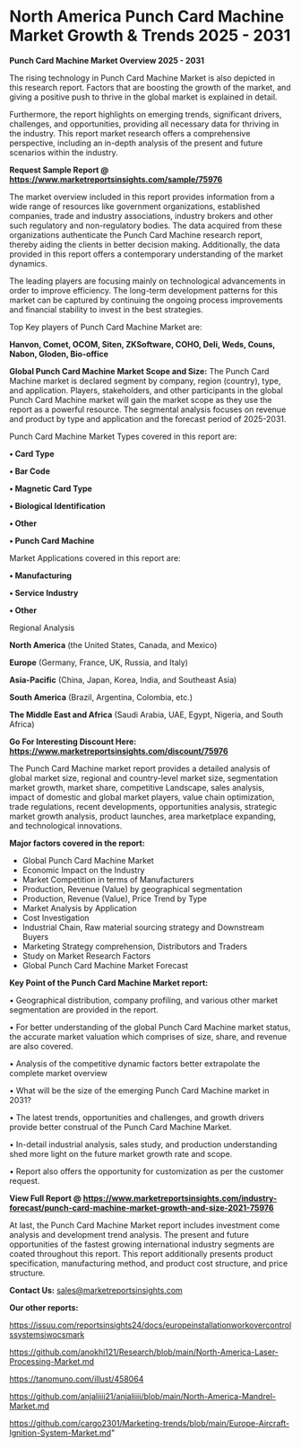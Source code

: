 # North America Punch Card Machine Market Growth & Trends 2025 - 2031

<Strong> Punch Card Machine Market Overview 2025 - 2031</strong>

The rising technology in Punch Card Machine Market is also depicted in this research report. Factors that are boosting the growth of the market, and giving a positive push to thrive in the global market is explained in detail.

Furthermore, the report highlights on emerging trends, significant drivers, challenges, and opportunities, providing all necessary data for thriving in the industry. This report market research offers a comprehensive perspective, including an in-depth analysis of the present and future scenarios within the industry.

<strong>Request Sample Report @ <a href=https://www.marketreportsinsights.com/sample/75976>https://www.marketreportsinsights.com/sample/75976</a></strong>

The market overview included in this report provides information from a wide range of resources like government organizations, established companies, trade and industry associations, industry brokers and other such regulatory and non-regulatory bodies. The data acquired from these organizations authenticate the Punch Card Machine research report, thereby aiding the clients in better decision making. Additionally, the data provided in this report offers a contemporary understanding of the market dynamics.

The leading players are focusing mainly on technological advancements in order to improve efficiency. The long-term development patterns for this market can be captured by continuing the ongoing process improvements and financial stability to invest in the best strategies.

Top Key players of Punch Card Machine Market are:

<strong>Hanvon, Comet, OCOM, Siten, ZKSoftware, COHO, Deli, Weds, Couns, Nabon, Gloden, Bio-office</strong>

<strong><b>Global Punch Card Machine Market Scope and Size:</b></strong>
The Punch Card Machine market is declared segment by company, region (country), type, and application. Players, stakeholders, and other participants in the global Punch Card Machine market will gain the market scope as they use the report as a powerful resource. The segmental analysis focuses on revenue and product by type and application and the forecast period of 2025-2031.

Punch Card Machine Market Types covered in this report are:

<strong>• Card Type

• Bar Code

• Magnetic Card Type

• Biological Identification

• Other

• Punch Card Machine</strong>

Market Applications covered in this report are:

<strong>• Manufacturing

• Service Industry

• Other</strong> 

Regional Analysis

<strong>North America</strong> (the United States, Canada, and Mexico)

<strong>Europe</strong> (Germany, France, UK, Russia, and Italy)

<strong>Asia-Pacific</strong> (China, Japan, Korea, India, and Southeast Asia)

<strong>South America</strong> (Brazil, Argentina, Colombia, etc.)

<strong>The Middle East and Africa</strong> (Saudi Arabia, UAE, Egypt, Nigeria, and South Africa)

<strong>Go For Interesting Discount Here: <a href=https://www.marketreportsinsights.com/discount/75976>https://www.marketreportsinsights.com/discount/75976</a></strong>

The Punch Card Machine market report provides a detailed analysis of global market size, regional and country-level market size, segmentation market growth, market share, competitive Landscape, sales analysis, impact of domestic and global market players, value chain optimization, trade regulations, recent developments, opportunities analysis, strategic market growth analysis, product launches, area marketplace expanding, and technological innovations.

<strong><b>Major factors covered in the report:</b></strong>
<ul>
  <li>Global Punch Card Machine Market </li>
  <li>Economic Impact on the Industry</li>
  <li>Market Competition in terms of Manufacturers</li>
  <li>Production, Revenue (Value) by geographical segmentation</li>
  <li>Production, Revenue (Value), Price Trend by Type</li>
  <li>Market Analysis by Application</li>
  <li>Cost Investigation</li>
  <li>Industrial Chain, Raw material sourcing strategy and Downstream Buyers</li>
  <li>Marketing Strategy comprehension, Distributors and Traders</li>
  <li>Study on Market Research Factors</li>
  <li>Global Punch Card Machine Market Forecast</li>
</ul>

<strong><b>Key Point of the Punch Card Machine Market report:</b></strong>

• Geographical distribution, company profiling, and various other market segmentation are provided in the report.

• For better understanding of the global Punch Card Machine market status, the accurate market valuation which comprises of size, share, and revenue are also covered.

• Analysis of the competitive dynamic factors better extrapolate the complete market overview

• What will be the size of the emerging Punch Card Machine market in 2031?

• The latest trends, opportunities and challenges, and growth drivers provide better construal of the Punch Card Machine Market.

• In-detail industrial analysis, sales study, and production understanding shed more light on the future market growth rate and scope.

• Report also offers the opportunity for customization as per the customer request.

<strong><b>View Full Report @ <a href=https://www.marketreportsinsights.com/industry-forecast/punch-card-machine-market-growth-and-size-2021-75976>https://www.marketreportsinsights.com/industry-forecast/punch-card-machine-market-growth-and-size-2021-75976</a></b></strong>


At last, the Punch Card Machine Market report includes investment come analysis and development trend analysis. The present and future opportunities of the fastest growing international industry segments are coated throughout this report. This report additionally presents product specification, manufacturing method, and product cost structure, and price structure.

<strong>Contact Us:</strong>
sales@marketreportsinsights.com

<strong>Our other reports:</strong>

<a href=https://issuu.com/reportsinsights24/docs/europeinstallationworkovercontrolssystemsiwocsmark>https://issuu.com/reportsinsights24/docs/europeinstallationworkovercontrolssystemsiwocsmark</a>

<a href=https://github.com/anokhi121/Research/blob/main/North-America-Laser-Processing-Market.md>https://github.com/anokhi121/Research/blob/main/North-America-Laser-Processing-Market.md</a>

<a href=https://tanomuno.com/illust/458064>https://tanomuno.com/illust/458064</a>

<a href=https://github.com/anjaliiii21/anjaliiii/blob/main/North-America-Mandrel-Market.md>https://github.com/anjaliiii21/anjaliiii/blob/main/North-America-Mandrel-Market.md</a>

<a href=https://github.com/cargo2301/Marketing-trends/blob/main/Europe-Aircraft-Ignition-System-Market.md>https://github.com/cargo2301/Marketing-trends/blob/main/Europe-Aircraft-Ignition-System-Market.md</a>"

